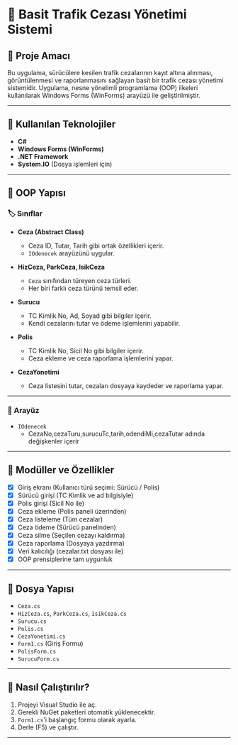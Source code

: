 # 🚨 Basit Trafik Cezası Yönetimi Sistemi

## 📌 Proje Amacı

Bu uygulama, sürücülere kesilen trafik cezalarının kayıt altına alınması, görüntülenmesi ve raporlanmasını sağlayan basit bir trafik cezası yönetimi sistemidir. Uygulama, nesne yönelimli programlama (OOP) ilkeleri kullanılarak Windows Forms (WinForms) arayüzü ile geliştirilmiştir.

---

## 🔧 Kullanılan Teknolojiler

- **C#**
- **Windows Forms (WinForms)**
- **.NET Framework**
- **System.IO** (Dosya işlemleri için)

---

## 🧱 OOP Yapısı

### 🏷️ Sınıflar

- **Ceza (Abstract Class)**  
  - Ceza ID, Tutar, Tarih gibi ortak özellikleri içerir.  
  - `IOdenecek` arayüzünü uygular.

- **HizCeza, ParkCeza, IsikCeza**  
  - `Ceza` sınıfından türeyen ceza türleri.  
  - Her biri farklı ceza türünü temsil eder.

- **Surucu**  
  - TC Kimlik No, Ad, Soyad gibi bilgiler içerir.  
  - Kendi cezalarını tutar ve ödeme işlemlerini yapabilir.

- **Polis**  
  - TC Kimlik No, Sicil No gibi bilgiler içerir.  
  - Ceza ekleme ve ceza raporlama işlemlerini yapar.

- **CezaYonetimi**  
  - Ceza listesini tutar, cezaları dosyaya kaydeder ve raporlama yapar.

---

### 💬 Arayüz

- `IOdenecek`  
  - CezaNo,cezaTuru,surucuTc,tarih,odendiMi,cezaTutar adında değişkenler içerir
  

---

## 🧪 Modüller ve Özellikler

- [x] Giriş ekranı (Kullanıcı türü seçimi: Sürücü / Polis)
- [x] Sürücü girişi (TC Kimlik ve ad bilgisiyle)
- [x] Polis girişi (Sicil No ile)
- [x] Ceza ekleme (Polis paneli üzerinden)
- [x] Ceza listeleme (Tüm cezalar)
- [x] Ceza ödeme (Sürücü panelinden)
- [x] Ceza silme (Seçilen cezayı kaldırma)
- [x] Ceza raporlama (Dosyaya yazdırma)
- [x] Veri kalıcılığı (cezalar.txt dosyası ile)
- [x] OOP prensiplerine tam uygunluk

---

## 📂 Dosya Yapısı

- `Ceza.cs`  
- `HizCeza.cs`, `ParkCeza.cs`, `IsikCeza.cs`  
- `Surucu.cs`  
- `Polis.cs`  
- `CezaYonetimi.cs`  
- `Form1.cs` (Giriş Formu)  
- `PolisForm.cs`  
- `SurucuForm.cs`

---

## 🚀 Nasıl Çalıştırılır?

1. Projeyi Visual Studio ile aç.
2. Gerekli NuGet paketleri otomatik yüklenecektir.
3. `Form1.cs`'i başlangıç formu olarak ayarla.
4. Derle (F5) ve çalıştır.

---
